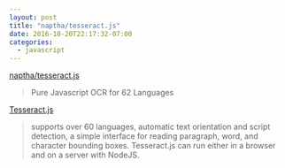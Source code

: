 ```yaml
---
layout: post
title: "naptha/tesseract.js"
date: 2016-10-20T22:17:32-07:00
categories:
  - javascript
---
```


[naptha/tesseract.js](https://github.com/naptha/tesseract.js)

> Pure Javascript OCR for 62 Languages

[Tesseract.js](http://tesseract.projectnaptha.com)

> supports over 60 languages, automatic text orientation and script detection, a simple interface for reading paragraph, word, and character bounding boxes. Tesseract.js can run either in a browser and on a server with NodeJS.

